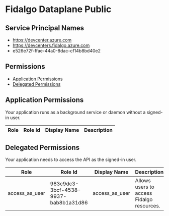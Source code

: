 # Fidalgo Dataplane Public
## Service Principal Names
- https://devcenter.azure.com
- https://devcenters.fidalgo.azure.com
- e526e72f-ffae-44a0-8dac-cf14b8bd40e2

 ## Permissions
- [Application Permissions](#application-permissions)
- [Delegated Permissions](#delegated-permissions)

## Application Permissions
Your application runs as a background service or daemon without a signed-in user.

| Role | Role Id | Display Name | Description |
|---|---|---|---|

## Delegated Permissions
Your application needs to access the API as the signed-in user. 

| Role | Role Id | Display Name | Description |
|---|---|---|---|
| access_as_user | 983c9dc3-3bcf-4538-9937-bab8b1a31d86 | access_as_user | Allows users to access Fidalgo resources. |

